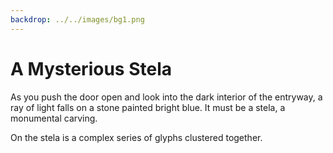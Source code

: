 ```yaml
---
backdrop: ../../images/bg1.png
---
```


# A Mysterious Stela

As you push the door open and look into the dark interior of the entryway, a ray of light falls on a stone painted bright blue. It must be a stela, a monumental carving.

On the stela is a complex series of glyphs clustered together.

<Item id="8" />

<Page url="challenge1" instructions="You consult your guide book, but it's absolutely no help here." action="Look closer" condition="8" />
